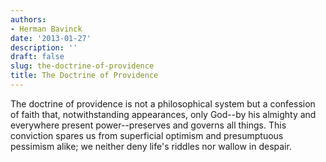 ```yaml
---
authors:
- Herman Bavinck
date: '2013-01-27'
description: ''
draft: false
slug: the-doctrine-of-providence
title: The Doctrine of Providence
---
```

The doctrine of providence is not a philosophical system but a confession of faith that, notwithstanding appearances, only God--by his almighty and everywhere present power--preserves and governs all things. This conviction spares us from superficial optimism and presumptuous pessimism alike; we neither deny life's riddles nor wallow in despair.



